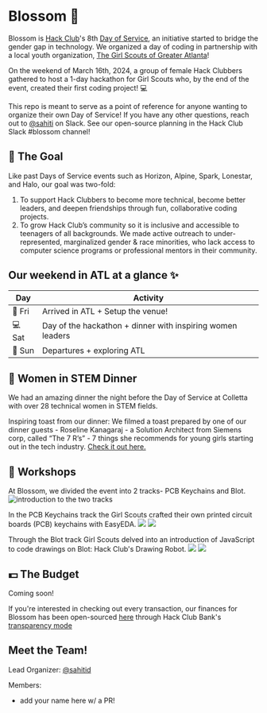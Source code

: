 # Blossom 🌸

Blossom is [Hack Club]([hackclub.com](https://hackclub.com/))'s 8th [Day of Service](https://days-of-service.hackclub.dev/), an initiative started to bridge the gender gap in technology. We organized a day of coding in partnership with a local youth organization, [The Girl Scouts of Greater Atlanta](https://www.girlscoutsatl.org/)!

On the weekend of March 16th, 2024, a group of female Hack Clubbers gathered to host a 1-day hackathon for Girl Scouts who, by the end of the event, created their first coding project! 💻

This repo is meant to serve as a point of reference for anyone wanting to organize their own Day of Service! If you have any other questions, reach out to [@sahiti](https://hackclub.slack.com/team/U03RU99SGKA) on Slack. See our open-source planning in the Hack Club Slack #blossom channel!

## 🎯 The Goal 

Like past Days of Service events such as Horizon, Alpine, Spark, Lonestar, and Halo, our goal was two-fold:
1. To support Hack Clubbers to become more technical, become better leaders, and deepen friendships through fun, collaborative coding projects.
2. To grow Hack Club’s community so it is inclusive and accessible to teenagers of all backgrounds. We made active outreach to under-represented, marginalized gender & race minorities, who lack access to computer science programs or professional mentors in their community. 

## Our weekend in ATL at a glance ✨

| Day | Activity                                                                 |
|-----|-------------------------------------------------------------------------|
|🌃 Fri | Arrived in ATL + Setup the venue!|
|💻 Sat | Day of the hackathon + dinner with inspiring women leaders|
|🥤 Sun  | Departures + exploring ATL |

## 🥂 Women in STEM Dinner

We had an amazing dinner the night before the Day of Service at Colletta with over 28 technical women in STEM fields.

Inspiring toast from our dinner: We filmed a toast prepared by one of our dinner guests - Roseline Kanagaraj - a Solution Architect from Siemens corp, called “The 7 R’s” - 7 things she recommends for young girls starting out in the tech industry. [Check it out here.](https://www.youtube.com/watch?v=MHMm7gcAtEk)

## 🧩 Workshops

At Blossom, we divided the event into 2 tracks- PCB Keychains and Blot.
![introduction to the two tracks](https://cloud-hpyf4ao2i-hack-club-bot.vercel.app/0image.png)

In the PCB Keychains track the Girl Scouts crafted their own printed circuit boards (PCB) keychains with EasyEDA.
![](https://cloud-46gwb3zpv-hack-club-bot.vercel.app/0image.png)
![](https://cloud-52zp6whux-hack-club-bot.vercel.app/0image.png)

Through the Blot track Girl Scouts delved into an introduction of JavaScript to code drawings on Blot: Hack Club's Drawing Robot.
![](https://cloud-9acbpk1ea-hack-club-bot.vercel.app/0image.png)
![](https://cloud-n240wed1e-hack-club-bot.vercel.app/0image.png)

## 💵 The Budget

Coming soon!

If you're interested in checking out every transaction, our finances for Blossom has been open-sourced [here](https://hcb.hackclub.com/blossom) through Hack Club Bank's [transparency mode](https://headwayapp.co/bank-changelog/transparent-finances-optional-feature-151427)

## Meet the Team!

Lead Organizer: [@sahitid](https://github.com/sahitid)

Members:
- add your name here w/ a PR!
